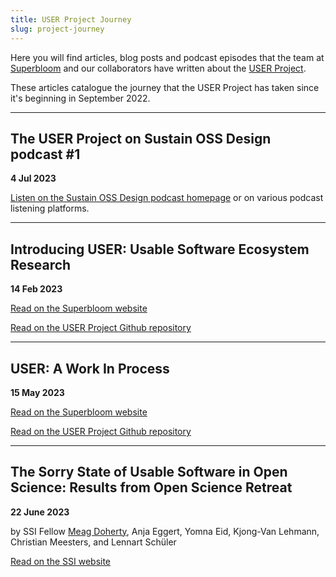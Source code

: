```yaml
---
title: USER Project Journey
slug: project-journey
---
```

Here you will find articles, blog posts and podcast episodes that the team at [Superbloom](https://superbloom.design/) and our collaborators have written about the [USER Project](https://github.com/simplysecure/USER_project).

These articles catalogue the journey that the USER Project has taken since it's beginning in September 2022.

___

## The USER Project on Sustain OSS Design podcast #1
**4 Jul 2023**

[Listen on the Sustain OSS Design podcast homepage](https://sosdesign.sustainoss.org/45) or on various podcast listening platforms.


___

## Introducing USER: Usable Software Ecosystem Research

**14 Feb 2023**

[Read on the Superbloom website](https://simplysecure.org/blog/introducing-user-usable-software-ecosystem-research/)

[Read on the USER Project Github repository](https://github.com/simplysecure/USER_project/blob/main/blogs/Blog1-Introducing-USER-Usable-Software-Ecosystems-Research.md)

___

## USER: A Work In Process

**15 May 2023**

[Read on the Superbloom website](https://simplysecure.org/blog/user-a-work-in-process/)

[Read on the USER Project Github repository](https://github.com/simplysecure/USER_project/blob/main/blogs/Blog2-USER-A-Work-in-Progress.md)

___

## The Sorry State of Usable Software in Open Science: Results from Open Science Retreat

**22 June 2023**

by SSI Fellow [Meag Doherty](https://software.ac.uk/about/fellows/meag-doherty), Anja Eggert, Yomna Eid, Kjong-Van Lehmann, Christian Meesters, and Lennart Schüler

[Read on the SSI website](https://www.software.ac.uk/blog/2023-06-22-sorry-state-usable-software-open-science-results-open-science-retreat)
